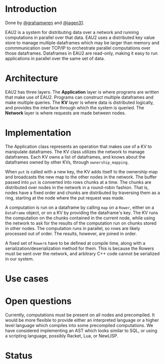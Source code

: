 # Introduction

Done by [@grahamwren](https://github.com/grahamwren) and
[@jagen31](https://github.com/jagen31).

EAU2 is a system for distributing data over a network and running computations
in parallel over that data.  EAU2 uses a distributed key value store to manage
multiple dataframes which may be larger than memory and commmunication over
TCP/IP to orchestrate parallel computations over those dataframes.  Dataframes
in EAU2 are read-only, making it easy to run applications in parallel over the
same set of data.

# Architecture

EAU2 has three layers.  The **Application** layer is where programs are written
that make use of EAU2.  Programs can construct multiple dataframes and make
multiple queries. The **KV** layer is where data is distributed logically, and
provides the interface through which the system is queried.  The **Network**
layer is where requests are made between nodes.

# Implementation

The Application class represents an operation that makes use of a KV to
manipulate dataframes.  The KV class utilizes the network to manage dataframes.
Each KV owns a list of dataframes, and knows about the dataframes owned by
other KVs, through `ownership_mapping`.  

When `put` is called with a new key, the KV adds itself to the ownership map
and broadcasts the new map to the other nodes in the network.  The buffer
passed into `put` is converted into rows chunks at a time.  The chunks are
distributed over nodes in the network in a round-robin fashion.  That is, nodes
have a fixed order and chunks are distributed by traversing them as a ring,
starting at the node where the put request was made.  

A computation is run on a dataframe by calling `map` on a `Rower`, either on a
`DataFrame` object, or on a KV by providing the dataframe's key.  The KV runs
the computation on the chunks contained in the current node, while using the
network to ask for the results of the computation run on chunks stored in other
nodes.  The computation runs in parallel, so rows are likely processed out of
order.  The results, however, are joined in order.

A fixed set of `Rower`s have to be defined at compile time, along with a
serialization/deserialization method for them.  This is because the Rowers must
be sent over the network, and arbitrary C++ code cannot be serialized in our
system.

# Use cases

# Open questions

Currently, computations must be present on all nodes and precompiled.  It would
be more flexible to provide either an interpreted language or a higher level
language which compiles into some precompiled computations.  We have considered
implementing an AST which looks similar to SQL, or using a scripting language,
possibly Racket, Lua, or NewLISP.

# Status
